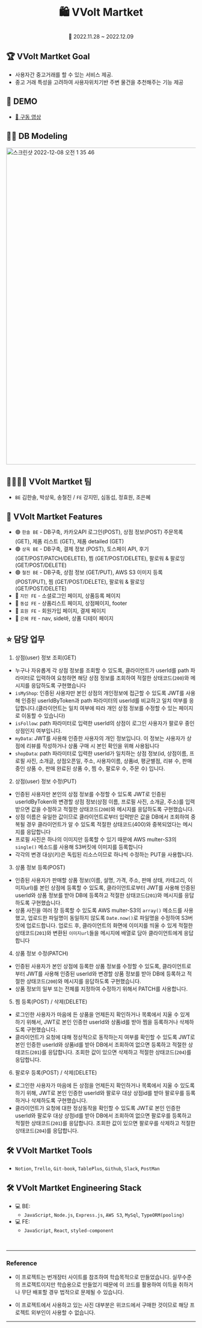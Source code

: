# <p align="center">🛍️ VVolt Martket

<P align="center">📆 2022.11.28 ~ 2022.12.09

## 🏆 VVolt Martket Goal

- 사용자간 중고거래를 할 수 있는 서비스 제공.
- 중고 거래 특성을 고려하여 사용자위치기반 주변 물건을 추천해주는 기능 제공

## 📼 DEMO

- <a href="https://www.youtube.com/watch?v=UDNfYsCpGR4">📎 구동 영상</a>

## 👩‍💻 DB Modeling

<img width="840" alt="스크린샷 2022-12-08 오전 1 35 46" src="https://user-images.githubusercontent.com/108253922/206603252-88d36410-961b-4ac1-85a2-a3b7dae6e694.png">

## 👩‍👩‍👧‍👦 VVolt Martket 팀

- `BE` 김한솔, 박상욱, 송철진 / `FE` 강지민, 심동섭, 정효원, 조은혜

## 📌 VVolt Martket Features

- 🟢 `한솔 BE` - DB구축, 카카오API 로그인(POST), 상점 정보(POST) 주문목록(GET), 제품 리스트 (GET), 제품 detailed (GET)
- 🟢 `상욱 BE` - DB구축, 결제 정보 (POST), 토스페이 API, 후기 (GET/POST/PATCH/DELETE), 찜 (GET/POST/DELETE), 팔로워 & 팔로잉 (GET/POST/DELETE)
- 🟢 `철진 BE` - DB구축, 상점 정보 (GET/PUT), AWS S3 이미지 등록 (POST/PUT), 찜 (GET/POST/DELETE), 팔로워 & 팔로잉 (GET/POST/DELETE)
- 🔵 `지민 FE` - 소셜로그인 페이지, 상품등록 페이지
- 🔵 `동섭 FE` - 상품리스트 페이지, 상점페이지, footer
- 🔵 `효원 FE` - 회원가입 페이지, 결제 페이지
- 🔵 `은혜 FE` - nav, side바, 상품 디테이 페이지

## ⭐️ 담당 업무

1. 상점(user) 정보 조회(GET)

- 누구나 자유롭게 각 상점 정보를 조회할 수 있도록, 클라이언트가 userId를 path 파라미터로 입력하여 요청하면 해당 상점 정보를 조회하여 적절한 상태코드(`200`)와 메시지를 응답하도록 구현했습니다
- `isMyShop`: 인증된 사용자만 본인 상점의 개인정보에 접근할 수 있도록 JWT를 사용해 인증된 userIdByToken과 path 파라미터의 userId를 비교하고 일치 여부를 응답합니다.(클라이언트는 일치 여부에 따라 개인 상점 정보를 수정할 수 있는 페이지로 이동할 수 있습니다)
- `isFollow`: path 파라미터로 입력한 userId의 상점이 로그인 사용자가 팔로우 중인 상점인지 여부입니다.
- `myData`: JWT를 사용해 인증한 사용자의 개인 정보입니다. 이 정보는 사용자가 상점에 리뷰를 작성하거나 상품 구매 시 본인 확인을 위해 사용됩니다
- `shopData`: path 파라미터로 입력한 userId가 일치하는 상점 정보(id, 상점이름, 프로필 사진, 소개글, 상점오픈일, 주소, 사용자이름, 상품id, 평균별점, 리뷰 수, 판매중인 상품 수, 판매 완료된 상품 수, 찜 수, 팔로우 수, 주문 수) 입니다.

2. 상점(user) 정보 수정(PUT)

- 인증된 사용자만 본인의 상점 정보를 수정할 수 있도록 JWT로 인증된 userIdByToken와 변경할 상점 정보(상점 이름, 프로필 사진, 소개글, 주소)를 입력받으면 값을 수정하고 적절한 상태코드(`200`)와 메시지를 응답하도록 구현했습니다.
- 상점 이름은 유일한 값이므로 클라이언트로부터 입력받은 값을 DB에서 조회하여 중복될 경우 클라이언트가 알 수 있도록 적절한 상태코드(400)와 중복되었다는 메시지를 응답합니다
- 프로필 사진은 하나의 이미지만 등록할 수 있기 때문에 AWS multer-S3의 `single()` 메소드를 사용해 S3버킷에 이미지를 등록합니다
- 각각의 변경 대상(키)은 독립된 리소스이므로 하나씩 수정하는 PUT을 사용합니다.

3. 상품 정보 등록(POST)

- 인증된 사용자가 판매할 상품 정보(이름, 설명, 가격, 주소, 판매 상태, 카테고리, 이미지url)를 본인 상점에 등록할 수 있도록, 클라이언트로부터 JWT를 사용해 인증된 userId와 상품 정보를 받아 DB에 등록하고 적절한 상태코드(`201`)와 메시지를 응답하도록 구현했습니다.
- 상품 사진을 여러 장 등록할 수 있도록 AWS multer-S3의 `array()` 메소드를 사용했고, 업로드한 파일명이 동일하지 않도록 `Date.now()`로 파일명을 수정하여 S3버킷에 업로드합니다. 업로드 후, 클라이언트의 화면에 이미지를 띄울 수 있게 적절한 상태코드(`201`)와 변환된 `이미지url`들을 메시지에 배열로 담아 클라이언트에게 응답합니다

4. 상품 정보 수정(PATCH)

- 인증된 사용자가 본인 상점에 등록한 상품 정보를 수정할 수 있도록, 클라이언트로부터 JWT를 사용해 인증된 userId와 변경할 상품 정보를 받아 DB에 등록하고 적절한 상태코드(`200`)와 메시지를 응답하도록 구현했습니다.
- 상품 정보의 일부 또는 전체를 지정하여 수정하기 위해서 PATCH를 사용합니다.

5. 찜 등록(POST) / 삭제(DELETE)

- 로그인한 사용자가 마음에 든 상품을 언제든지 확인하거나 목록에서 지울 수 있게 하기 위해서, JWT로 본인 인증한 userId와 상품id를 받아 찜을 등록하거나 삭제하도록 구현했습니다.
- 클라이언트가 요청에 대해 정상적으로 동작하는지 여부를 확인할 수 있도록 JWT로 본인 인증한 userId와 상품id를 받아 DB에서 조회하여 없으면 등록하고 적절한 상태코드(`201`)를 응답합니다. 조회한 값이 있으면 삭제하고 적절한 상태코드(`204`)를 응답합니다.

6. 팔로우 등록(POST) / 삭제(DELETE)

- 로그인한 사용자가 마음에 든 상점을 언제든지 확인하거나 목록에서 지울 수 있도록 하기 위해, JWT로 본인 인증한 userId와 팔로우 대상 상점id를 받아 팔로우를 등록하거나 삭제하도록 구현했습니다.
- 클라이언트가 요청에 대한 정상동작을 확인할 수 있도록 JWT로 본인 인증한 userId와 팔로우 대상 상점id를 받아 DB에서 조회하여 없으면 팔로우를 등록하고 적절한 상태코드(`201`)를 응답합니다. 조회한 값이 있으면 팔로우를 삭제하고 적절한 상태코드(`204`)를 응답합니다.

## 🛠 VVolt Martket Tools

- `Notion`, `Trello`, `Git-book`, `TablePlus`, `Github`, `Slack`, `PostMan`

## 🛠 VVolt Martket Engineering Stack

- 💻 BE:
  - `JavaScript`, `Node.js`, `Express.js`, `AWS S3`, `MySql`, `TypeORM(pooling)`
- 💻 FE:
  - `JavaScript`, `React`, `styled-component`

<br>

---

### Reference

- 이 프로젝트는 번개장터 사이트를 참조하여 학습목적으로 만들었습니다. 실무수준의 프로젝트이지만 학습용으로 만들었기 때문에 이 코드를 활용하여 이득을 취하거나 무단 배포할 경우 법적으로 문제될 수 있습니다.

- 이 프로젝트에서 사용하고 있는 사진 대부분은 위코드에서 구매한 것이므로 해당 프로젝트 외부인이 사용할 수 없습니다.

---
